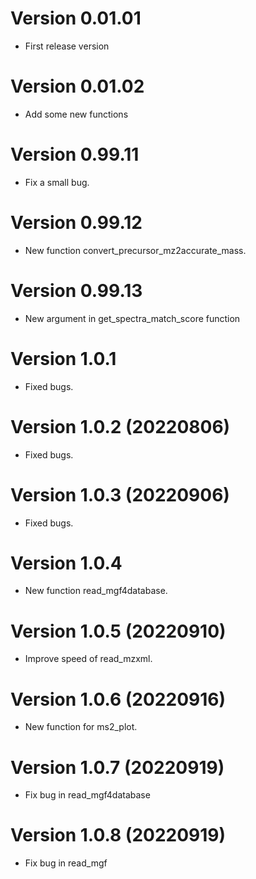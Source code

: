 # Version 0.01.01

* First release version

# Version 0.01.02

* Add some new functions

# Version 0.99.11

* Fix a small bug.

# Version 0.99.12

* New function convert_precursor_mz2accurate_mass.

# Version 0.99.13

* New argument in get_spectra_match_score function

# Version 1.0.1

* Fixed bugs.

# Version 1.0.2 (20220806)

* Fixed bugs.

# Version 1.0.3 (20220906)

* Fixed bugs.

# Version 1.0.4 

* New function read_mgf4database.

# Version 1.0.5 (20220910)

* Improve speed of read_mzxml.

# Version 1.0.6 (20220916)

* New function for ms2_plot.

# Version 1.0.7 (20220919)

* Fix bug in read_mgf4database

# Version 1.0.8 (20220919)

* Fix bug in read_mgf